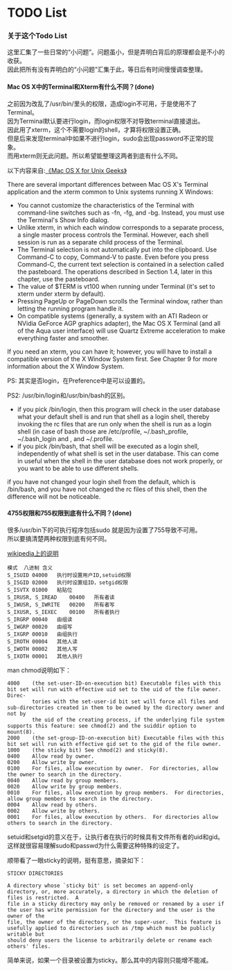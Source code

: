 TODO List
=========

### 关于这个Todo List
这里汇集了一些日常的“小问题”。问题虽小，但是弄明白背后的原理都会是不小的收获。  
因此把所有没有弄明白的“小问题”汇集于此，等日后有时间慢慢调查整理。  

#### Mac OS X中的Terminal和Xterm有什么不同？(done)
之前因为改乱了/usr/bin/里头的权限，造成login不可用，于是使用不了Terminal。  
因为Terminal默认要进行login，而login权限不对导致terminal直接退出。  
因此用了xterm，这个不需要login的shell，才算将权限设置正确。  
但是后来发现terminal中如果不进行login，sudo会出现password不正常的现象。  
而用xterm则无此问题。所以希望能整理这两者到底有什么不同。

以下内容来自:[《Mac OS X for Unix Geeks》](#http://docstore.mik.ua/orelly/unix3/mac/ch01_02.htm)

There are several important differences between Mac OS X's Terminal application and the xterm common to Unix systems running X Windows:

* You cannot customize the characteristics of the Terminal with command-line switches such as -fn, -fg, and -bg. Instead, you must use the Terminal's Show Info dialog.
* Unlike xterm, in which each window corresponds to a separate process, a single master process controls the Terminal. However, each shell session is run as a separate child process of the Terminal.
* The Terminal selection is not automatically put into the clipboard. Use Command-C to copy, Command-V to paste. Even before you press Command-C, the current text selection is contained in a selection called the pasteboard. The operations described in Section 1.4, later in this chapter, use the pasteboard.
* The value of $TERM is vt100 when running under Terminal (it's set to xterm under xterm by default).
* Pressing PageUp or PageDown scrolls the Terminal window, rather than letting the running program handle it.
* On compatible systems (generally, a system with an ATI Radeon or NVidia GeForce AGP graphics adapter), the Mac OS X Terminal (and all of the Aqua user interface) will use Quartz Extreme acceleration to make everything faster and smoother.

If you need an xterm, you can have it; however, you will have to install a compatible version of the X Window System first. See Chapter 9 for more information about the X Window System.

PS: 其实是否login，在Preference中是可以设置的。

PS2: /usr/bin/login和/usr/bin/bash的区别。

* if you pick /bin/login, then this program will check in the user database what your default shell is and run that shell as a login shell, thereby invoking the rc files that are run only when the shell is run as a login shell (in case of bash those are /etc/profile, ~/.bash_profile, ~/.bash_login and , and ~/.profile.
* if you pick /bin/bash, that shell will be executed as a login shell, independently of what shell is set in the user database. This can come in useful when the shell in the user database does not work properly, or you want to be able to use different shells.

if you have not changed your login shell from the default, which is /bin/bash, and you have not changed the rc files of this shell, then the difference will not be noticeable.


#### 4755权限和755权限到底有什么不同？(done)
很多/usr/bin下的可执行程序包括sudo 就是因为设置了755导致不可用。  
所以要搞清楚两种权限到底有何不同。

[wikipedia上的说明](#http://zh.wikipedia.org/wiki/Chmod)  

	模式	八进制	含义
	S_ISUID	04000	执行时设置用户ID,setuid权限
	S_ISGID	02000	执行时设置组ID，setgid权限
	S_ISVTX	01000	粘贴位
	S_IRUSR, S_IREAD	00400	所有者读
	S_IWUSR, S_IWRITE	00200	所有者写
	S_IXUSR, S_IEXEC	00100	所有者执行
	S_IRGRP	00040	由组读
	S_IWGRP	00020	由组写
	S_IXGRP	00010	由组执行
	S_IROTH	00004	其他人读
	S_IWOTH	00002	其他人写
	S_IXOTH	00001	其他人执行

man chmod说明如下：

	4000    (the set-user-ID-on-execution bit) Executable files with this bit set will run with effective uid set to the uid of the file owner.  Direc-
	        tories with the set-user-id bit set will force all files and sub-directories created in them to be owned by the directory owner and not by
	        the uid of the creating process, if the underlying file system supports this feature: see chmod(2) and the suiddir option to mount(8).
	2000    (the set-group-ID-on-execution bit) Executable files with this bit set will run with effective gid set to the gid of the file owner.
	1000    (the sticky bit) See chmod(2) and sticky(8).
	0400    Allow read by owner.
	0200    Allow write by owner.
	0100    For files, allow execution by owner.  For directories, allow the owner to search in the directory.
	0040    Allow read by group members.
	0020    Allow write by group members.
	0010    For files, allow execution by group members.  For directories, allow group members to search in the directory.
	0004    Allow read by others.
	0002    Allow write by others.
	0001    For files, allow execution by others.  For directories allow others to search in the directory.

setuid和setgid的意义在于，让执行者在执行的时候具有文件所有者的uid和gid。  
这样就很容易理解sudo和passwd为什么需要这种特殊的设定了。  

顺带看了一眼sticky的说明，挺有意思，摘录如下：

	STICKY DIRECTORIES
	
	A directory whose `sticky bit' is set becomes an append-only directory, or, more accurately, a directory in which the deletion of files is restricted.  A
	file in a sticky directory may only be removed or renamed by a user if the user has write permission for the directory and the user is the owner of the
	file, the owner of the directory, or the super-user.  This feature is usefully applied to directories such as /tmp which must be publicly writable but
	should deny users the license to arbitrarily delete or rename each others' files.

简单来说，如果一个目录被设置为sticky。那么其中的内容则只能增不能减。  
